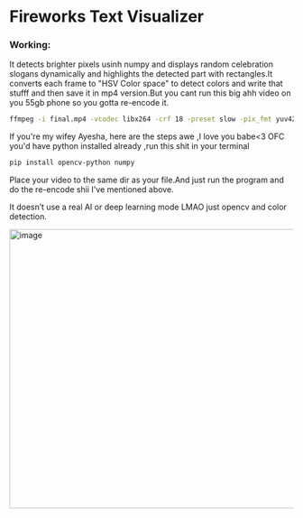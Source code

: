 # Fireworks Text Visualizer
### Working:
It detects brighter pixels usinh numpy and displays random celebration slogans dynamically and highlights the detected part with rectangles.It converts each frame to 
"HSV Color space" to detect colors and write that stufff and then save it in mp4 version.But you cant run this big ahh video on you 55gb phone so you gotta re-encode it.
```bash
ffmpeg -i final.mp4 -vcodec libx264 -crf 18 -preset slow -pix_fmt yuv420p fixed.mp4
```
If you're my wifey Ayesha, here are the steps awe ,I love you babe<3
OFC you'd have python installed already ,run this shit in your terminal

```bash
pip install opencv-python numpy
```
Place your video to the same dir as your file.And just run the program and do the re-encode shii I've mentioned above.

It doesn’t use a real AI or deep learning mode LMAO just opencv and color detection.


<img width="699" height="495" alt="image" src="https://github.com/user-attachments/assets/543a9bd1-cfa2-424d-9532-76ac4b377f7e" />
